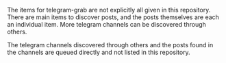 The items for telegram-grab are not explicitly all given in this repository. There are main items to discover posts, and the posts themselves are each an individual item. More telegram channels can be discovered through others.

The telegram channels discovered through others and the posts found in the channels are queued directly and not listed in this repository.
